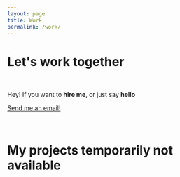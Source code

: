 ```yaml
---
layout: page
title: Work
permalink: /work/
---
```

<div class="text-center">
<h1 class="title">Let's work together</h1>
</div>
<br>
<p class="text-center">
Hey! If you want to <strong>hire me</strong>, or just say <strong>hello</strong>
</p>
<p class="text-center">
<a href="mailto:{{ site.email }}">Send me an email!</a>
</p>
<br>

<div class="text-center">
<h1 class="title">My projects temporarily not available</h1>
</div>
<br>

<!--<div class="col-sm-12 project">
  <a href="soccer-table">
    <div class="project-item">
      <div class="project-title">
        Soccer table component
      </div>
      <div class="project-img" style="background-image: url('/img/portfolio/soccer-table.png'); background-position: top;">
      </div>
    </div>
  </a>
</div>

<div class="col-sm-12 col-md-6 project">
  <a href="weather">
    <div class="project-item">
      <div class="project-title">
        Weather App
      </div>
      <div class="project-img" style="background-image: url('/img/portfolio/weather.png'); background-position: top;">
      </div>
    </div>
  </a>
</div>

<div class="col-sm-12 col-md-6 project">
  <a href="calculator">
    <div class="project-item">
      <div class="project-title">
        Calculator
      </div>
      <div class="project-img" style="background-image: url('/img/portfolio/calc-header.png'); background-position: top;">
      </div>
    </div>
  </a>
</div>
-->
